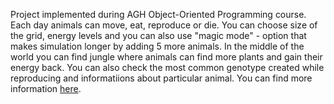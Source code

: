Project implemented during AGH Object-Oriented Programming course.
Each day animals can move, eat, reproduce or die. You can choose size of the grid, energy levels and you can also use "magic mode" - option that makes simulation longer by adding 5 more animals.
In the middle of the world you can find jungle where animals can find more plants and gain their energy back. You can also check the most common genotype created while reproducing and informatiions about particular animal.
You can find more information [here](https://github.com/apohllo/obiektowe-lab/blob/master/proj1/Readme.md).
